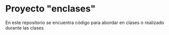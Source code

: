 # Proyecto "enclases"

En este repositorio se encuentra código para abordar en clases o realizado durante las clases
